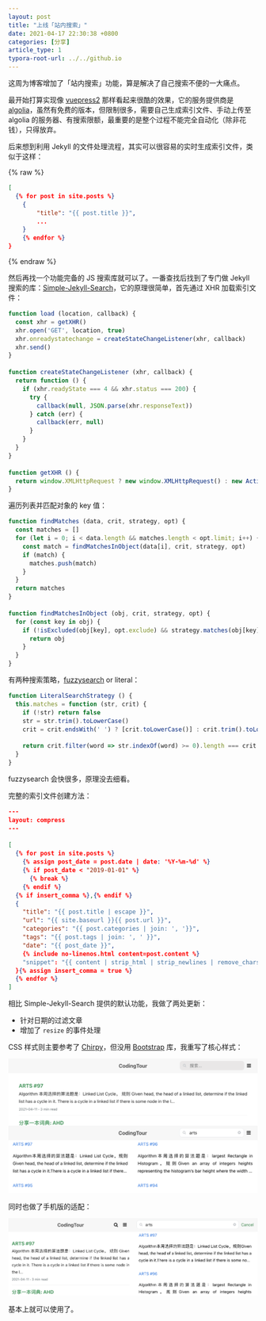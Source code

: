 ```yaml
---
layout: post
title: "上线「站内搜索」"
date: 2021-04-17 22:30:38 +0800
categories: [分享]
article_type: 1
typora-root-url: ../../github.io
---
```


这周为博客增加了「站内搜索」功能，算是解决了自己搜索不便的一大痛点。

最开始打算实现像 [vuepress2](https://vuepress2.netlify.app/) 那样看起来很酷的效果，它的服务提供商是 [algolia](https://www.algolia.com/)，虽然有免费的版本，但限制很多，需要自己生成索引文件、手动上传至 algolia 的服务器、有搜索限额，最重要的是整个过程不能完全自动化（除非花钱），只得放弃。

后来想到利用 Jekyll 的文件处理流程，其实可以很容易的实时生成索引文件，类似于这样：

{% raw %}

```json
[
  {% for post in site.posts %}
  	{
  		"title": "{{ post.title }}",
  		...
  	}
	{% endfor %}
}
```

{% endraw %}

然后再找一个功能完备的 JS 搜索库就可以了。一番查找后找到了专门做 Jekyll 搜索的库：[Simple-Jekyll-Search](https://github.com/christian-fei/Simple-Jekyll-Search)，它的原理很简单，首先通过 XHR 加载索引文件：

```javascript
function load (location, callback) {
  const xhr = getXHR()
  xhr.open('GET', location, true)
  xhr.onreadystatechange = createStateChangeListener(xhr, callback)
  xhr.send()
}

function createStateChangeListener (xhr, callback) {
  return function () {
    if (xhr.readyState === 4 && xhr.status === 200) {
      try {
        callback(null, JSON.parse(xhr.responseText))
      } catch (err) {
        callback(err, null)
      }
    }
  }
}

function getXHR () {
  return window.XMLHttpRequest ? new window.XMLHttpRequest() : new ActiveXObject('Microsoft.XMLHTTP')
}
```

遍历列表并匹配对象的 key 值：

```javascript
function findMatches (data, crit, strategy, opt) {
  const matches = []
  for (let i = 0; i < data.length && matches.length < opt.limit; i++) {
    const match = findMatchesInObject(data[i], crit, strategy, opt)
    if (match) {
      matches.push(match)
    }
  }
  return matches
}

function findMatchesInObject (obj, crit, strategy, opt) {
  for (const key in obj) {
    if (!isExcluded(obj[key], opt.exclude) && strategy.matches(obj[key], crit)) {
      return obj
    }
  }
}
```

有两种搜索策略，[fuzzysearch](https://github.com/bevacqua/fuzzysearch) or literal：

```javascript
function LiteralSearchStrategy () {
  this.matches = function (str, crit) {
    if (!str) return false
    str = str.trim().toLowerCase()
    crit = crit.endsWith(' ') ? [crit.toLowerCase()] : crit.trim().toLowerCase().split(' ')

    return crit.filter(word => str.indexOf(word) >= 0).length === crit.length
  }
}
```

fuzzysearch 会快很多，原理没去细看。

完整的索引文件创建方法：

```json
---
layout: compress
---

[
  {% for post in site.posts %}
    {% assign post_date = post.date | date: '%Y-%m-%d' %}
    {% if post_date < "2019-01-01" %}
      {% break %}
    {% endif %}
  {% if insert_comma %},{% endif %}
  {
    "title": "{{ post.title | escape }}",
    "url": "{{ site.baseurl }}{{ post.url }}",
    "categories": "{{ post.categories | join: ', '}}",
    "tags": "{{ post.tags | join: ', ' }}",
    "date": "{{ post_date }}",
    {% include no-linenos.html content=post.content %}
    "snippet": "{{ content | strip_html | strip_newlines | remove_chars | escape | replace: '&quot;', '' | replace: '&amp;', '' | replace: '&nbsp;', '' | replace: '\', '\\\\' }}"
  }{% assign insert_comma = true %}
  {% endfor %}
]
```

相比 Simple-Jekyll-Search 提供的默认功能，我做了两处更新：

- 针对日期的过滤文章
- 增加了 `resize` 的事件处理

CSS 样式则主要参考了 [Chirpy](https://github.com/cotes2020/jekyll-theme-chirpy)，但没用 [Bootstrap](https://getbootstrap.com/) 库，我重写了核心样式：

![](/assets/img/articles-search-1.png)

同时也做了手机版的适配：

![](/assets/img/articles-search-2.png)

基本上就可以使用了。

